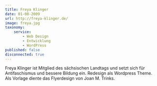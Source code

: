 ```yaml
---
title: Freya Klinger
date: 01-08-2009
url: http://freya-klinger.de/
image: freya.jpg
taxonomy:
    service:
        - Web Design
        - Entwicklung
        - WordPress
published: false
disconnected: true
---
```

Freya Klinger ist Mitglied des sächsischen Landtags und setzt sich für Antifaschismus und bessere Bildung ein. Redesign als Wordpress Theme. Als Vorlage diente das Flyerdesign von Joan M. Trinks.